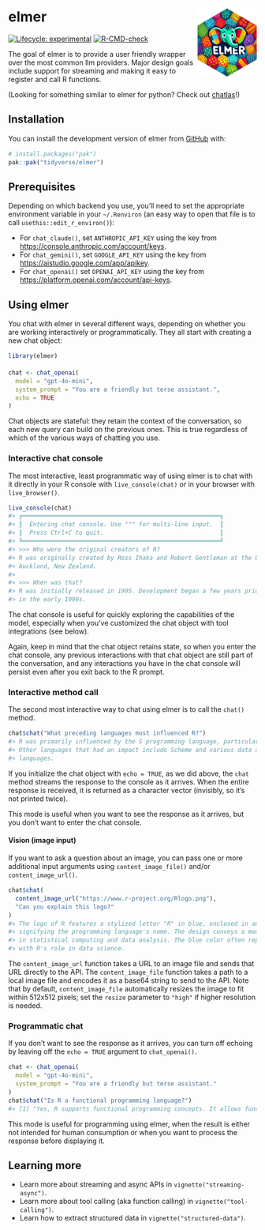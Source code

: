 
<!-- README.md is generated from README.Rmd. Please edit that file -->

# elmer <a href="https://elmer.tidyverse.org"><img src="man/figures/logo.png" align="right" height="138" alt="elmer website" /></a>

<!-- badges: start -->

[![Lifecycle:
experimental](https://img.shields.io/badge/lifecycle-experimental-orange.svg)](https://lifecycle.r-lib.org/articles/stages.html#experimental)
[![R-CMD-check](https://github.com/tidyverse/elmer/actions/workflows/R-CMD-check.yaml/badge.svg)](https://github.com/tidyverse/elmer/actions/workflows/R-CMD-check.yaml)
<!-- badges: end -->

The goal of elmer is to provide a user friendly wrapper over the most
common llm providers. Major design goals include support for streaming
and making it easy to register and call R functions.

(Looking for something similar to elmer for python? Check out
[chatlas](https://github.com/cpsievert/chatlas)!)

## Installation

You can install the development version of elmer from
[GitHub](https://github.com/) with:

``` r
# install.packages("pak")
pak::pak("tidyverse/elmer")
```

## Prerequisites

Depending on which backend you use, you’ll need to set the appropriate
environment variable in your `~/.Renviron` (an easy way to open that
file is to call `usethis::edit_r_environ()`):

- For `chat_claude()`, set `ANTHROPIC_API_KEY` using the key from
  <https://console.anthropic.com/account/keys>.
- For `chat_gemini()`, set `GOOGLE_API_KEY` using the key from
  <https://aistudio.google.com/app/apikey>.
- For `chat_openai()` set `OPENAI_API_KEY` using the key from
  <https://platform.openai.com/account/api-keys>.

## Using elmer

You chat with elmer in several different ways, depending on whether you
are working interactively or programmatically. They all start with
creating a new chat object:

``` r
library(elmer)

chat <- chat_openai(
  model = "gpt-4o-mini",
  system_prompt = "You are a friendly but terse assistant.",
  echo = TRUE
)
```

Chat objects are stateful: they retain the context of the conversation,
so each new query can build on the previous ones. This is true
regardless of which of the various ways of chatting you use.

### Interactive chat console

The most interactive, least programmatic way of using elmer is to chat
with it directly in your R console with `live_console(chat)` or in your
browser with `live_browser()`.

``` r
live_console(chat)
#> ╔════════════════════════════════════════════════════════╗
#> ║  Entering chat console. Use """ for multi-line input.  ║
#> ║  Press Ctrl+C to quit.                                 ║
#> ╚════════════════════════════════════════════════════════╝
#> >>> Who were the original creators of R?
#> R was originally created by Ross Ihaka and Robert Gentleman at the University of
#> Auckland, New Zealand.
#>
#> >>> When was that?
#> R was initially released in 1995. Development began a few years prior to that,
#> in the early 1990s.
```

The chat console is useful for quickly exploring the capabilities of the
model, especially when you’ve customized the chat object with tool
integrations (see below).

Again, keep in mind that the chat object retains state, so when you
enter the chat console, any previous interactions with that chat object
are still part of the conversation, and any interactions you have in the
chat console will persist even after you exit back to the R prompt.

### Interactive method call

The second most interactive way to chat using elmer is to call the
`chat()` method.

``` r
chat$chat("What preceding languages most influenced R?")
#> R was primarily influenced by the S programming language, particularly S-PLUS.
#> Other languages that had an impact include Scheme and various data analysis
#> languages.
```

If you initialize the chat object with `echo = TRUE`, as we did above,
the `chat` method streams the response to the console as it arrives.
When the entire response is received, it is returned as a character
vector (invisibly, so it’s not printed twice).

This mode is useful when you want to see the response as it arrives, but
you don’t want to enter the chat console.

#### Vision (image input)

If you want to ask a question about an image, you can pass one or more
additional input arguments using `content_image_file()` and/or
`content_image_url()`.

``` r
chat$chat(
  content_image_url("https://www.r-project.org/Rlogo.png"),
  "Can you explain this logo?"
)
#> The logo of R features a stylized letter "R" in blue, enclosed in an oval shape that resembles the letter "O,"
#> signifying the programming language's name. The design conveys a modern and professional look, reflecting its use
#> in statistical computing and data analysis. The blue color often represents trust and reliability, which aligns
#> with R's role in data science.
```

The `content_image_url` function takes a URL to an image file and sends
that URL directly to the API. The `content_image_file` function takes a
path to a local image file and encodes it as a base64 string to send to
the API. Note that by default, `content_image_file` automatically
resizes the image to fit within 512x512 pixels; set the `resize`
parameter to `"high"` if higher resolution is needed.

### Programmatic chat

If you don’t want to see the response as it arrives, you can turn off
echoing by leaving off the `echo = TRUE` argument to `chat_openai()`.

``` r
chat <- chat_openai(
  model = "gpt-4o-mini",
  system_prompt = "You are a friendly but terse assistant."
)
chat$chat("Is R a functional programming language?")
#> [1] "Yes, R supports functional programming concepts. It allows functions to be first-class objects, supports higher-order functions, and encourages the use of functions as core components of code. However, it also supports procedural and object-oriented programming styles."
```

This mode is useful for programming using elmer, when the result is
either not intended for human consumption or when you want to process
the response before displaying it.

## Learning more

- Learn more about streaming and async APIs in
  `vignette("streaming-async")`.
- Learn more about tool calling (aka function calling) in
  `vignette("tool-calling")`.
- Learn how to extract structured data in `vignette("structured-data")`.
